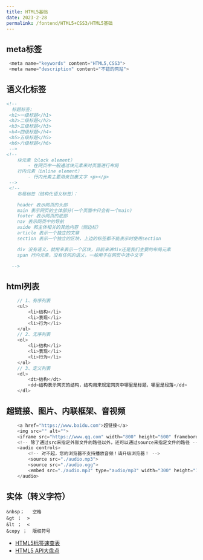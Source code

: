 ```yaml
---
title: HTML5基础  
date: 2023-2-28
permalink: /fontend/HTML5+CSS3/HTML5基础
---
```


## meta标签

``` js
 <meta name="keywords" content="HTML5,CSS3">
 <meta name="description" content="不错的网站">
```

## 语义化标签
``` xml
<!-- 
  标题标签:
 <h1>一级标题</h1>
 <h2>二级标题</h2>
 <h3>三级标题</h3>
 <h4>四级标题</h4>
 <h5>五级标题</h5>
 <h6>六级标题</h6>
 -->
<!-- 
    块元素（block element）
        - 在网页中一般通过块元素来对页面进行布局
    行内元素（inline element）
        - 行内元素主要用来包裹文字 <p></p>
 -->
 <!-- 
    布局标签（结构化语义标签）：

    header 表示网页的头部
    main 表示网页的主体部分(一个页面中只会有一个main)
    footer 表示网页的底部
    nav 表示网页中的导航
    aside 和主体相关的其他内容（侧边栏）
    article 表示一个独立的文章
    section 表示一个独立的区块，上边的标签都不能表示时使用section

    div 没有语义，就用来表示一个区块，目前来讲div还是我们主要的布局元素
    span 行内元素，没有任何的语义，一般用于在网页中选中文字

  -->
```

## html列表



``` js
    // 1、有序列表 
    <ul>
        <li>结构</li>
        <li>表现</li>
        <li>行为</li>
    </ul>
    // 2、无序列表
    <ol>
        <li>结构</li>
        <li>表现</li>
        <li>行为</li>
    </ol>
    // 3、定义列表
    <dl>
        <dt>结构</dt>
        <dd>结构表示网页的结构，结构用来规定网页中哪里是标题，哪里是段落</dd>
    </dl>
```

## 超链接、图片、内联框架、音视频
``` js
    <a href="https://www.baidu.com">超链接</a>
    <img src="" alt="">
    <iframe src="https://www.qq.com" width="800" height="600" frameborder="0"></iframe>
    <!-- 除了通过src来指定外部文件的路径以外，还可以通过source来指定文件的路径 -->
    <audio controls>
        <!-- 对不起，您的浏览器不支持播放音频！请升级浏览器！ -->
        <source src="./audio.mp3">
        <source src="./audio.ogg">
        <embed src="./audio.mp3" type="audio/mp3" width="300" height="100">
    </audio>
```

## 实体（转义字符）
>
    &nbsp；   空格
    &gt ；  >
    &lt ；  <
    &copy ；  版权符号
>

- [HTML5标签速查表](https://design.inmotionhosting.com/assets/legacy/img/infographics/html5_cheat_sheet_tags.png)
- [HTML5 API大盘点](http://jartto.wang/2016/07/25/make-an-inventory-of-html5-api/)